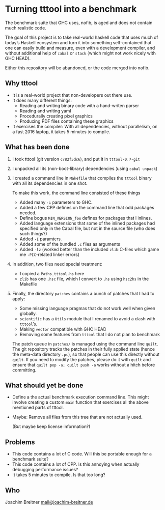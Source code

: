 Turning tttool into a benchmark
===============================

The benchmark suite that GHC uses, nofib, is aged and does not contain much
realistic code.

The goal of this project is to take real-world haskell code that uses much of
today’s Haskell ecosystem and turn it into something self-contained that one
can easily build and measure, even with a development compiler, and without
additional help of `cabal` or `stack` (which might not work nicely with GHC
HEAD).

Either this repository will be abandoned, or the code merged into nofib.


Why tttool
---------

 * It is a real-world project that non-developers out there use.
 * It does many different things:
    * Reading and writing binary code with a hand-writen parser
    * Reading and writing yaml
    * Procedurally creating pixel graphics
    * Producing PDF files containing these graphics
 * It exercises the compiler: With all dependencies, without parallelism, on a
   fast 2016 laptop, it takes 5 minutes to compile.

What has been done
------------------

 1. I took tttool (git version `c782f5dc6`), and put it in `tttool-0.7-git`
 2. I unpacked all its (non-boot-library) dependencies (using `cabal unpack`)
 3. I created a command line in `Makefile` that compiles the `tttool` binary
    with all its dependencies in one shot.

    To make this work, the command line consisted of these things

      * Added many `-i` parameters to GHC.
      * Added a few CPP defines on the command line that odd packages needed.
      * Define bogus `MIN_VERSION_foo` defines for packages that I inlines.
      * Added language extensions that some of the inlined packages had specified
        only in the Cabal file, but not in the source file (who does such things?)
      * Added `-I` paramters.
      * Added some of the bundled `.c` files as arguments
      * Added `-lz` (worked better than the included `zlib` C-files which game
	me `-PIC`-related linker errors)
 4. In addition, two files need special treatment:

      * I copied a `Paths_tttool.hs` here
      * `zlib` has one `.hsc` file, which I convert to `.hs` using `hsc2hs` in
	the Makefile
 5. Finally, the directory `patches` contains a bunch of patches that I had to apply:

      * Some missing language pragmas that do not work well when given globally.
      * `scientific` has a `Utils` module that I renamed to avoid a clash with `tttool`’s.
      * Making `vector` compatible with GHC HEAD
      * Removing some features from `tttool` that I do not plan to benchmark

    The patch queue in `patches/` is managed using the command line `quilt`.
    The git repository tracks the patches in their fully applied state (hence
    the meta-data directory `.pc`), so that people can use this directly
    without `quilt`. If you need to modify the patches, please do it with
    `quilt` and ensure that `quilt pop -a; quilt push -a` works without a hitch
    before committing.

What should yet be done
-----------------------

 * Define a the actual benchmark execution command line. This might involve
   creating a custom `main` function that exercises all the above mentioned parts
   of tttool.
 * Maybe: Remove all files from this tree that are not actually used.

   (But maybe keep license information?)

Problems
--------

 * This code contains a lot of C code. Will this be portable enough for a
   benchmark suite?
 * This code contains a lot of CPP. Is this annoying when actually debugging
   performance issues?
 * It takes 5 minutes to compile. Is that too long?

Who
---

Joachim Breitner <mail@joachim-breitner.de>

